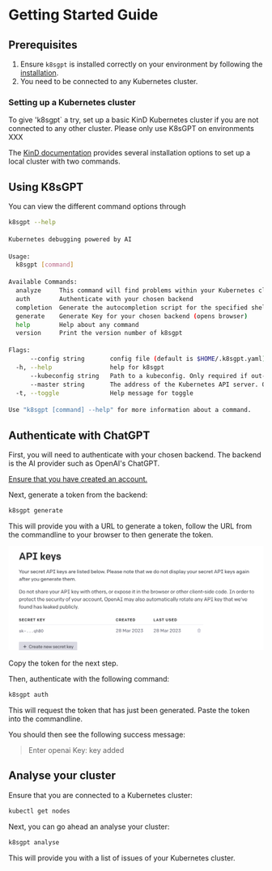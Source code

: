 # Getting Started Guide

## Prerequisites

1. Ensure `k8sgpt` is installed correctly on your environment by following the [installation](./installation.md).
2. You need to be connected to any Kubernetes cluster.

### Setting up a Kubernetes cluster

To give 'k8sgpt` a try, set up a basic KinD Kubernetes cluster if you are not connected to any other cluster.
Please only use K8sGPT on environments XXX

The [KinD documentation](https://kind.sigs.k8s.io/docs/user/quick-start/) provides several installation options to set up a local cluster with two commands.

## Using K8sGPT

You can view the different command options through 

```bash
k8sgpt --help

Kubernetes debugging powered by AI

Usage:
  k8sgpt [command]

Available Commands:
  analyze     This command will find problems within your Kubernetes cluster
  auth        Authenticate with your chosen backend
  completion  Generate the autocompletion script for the specified shell
  generate    Generate Key for your chosen backend (opens browser)
  help        Help about any command
  version     Print the version number of k8sgpt

Flags:
      --config string       config file (default is $HOME/.k8sgpt.yaml)
  -h, --help                help for k8sgpt
      --kubeconfig string   Path to a kubeconfig. Only required if out-of-cluster.
      --master string       The address of the Kubernetes API server. Overrides any value in kubeconfig. Only required if out-of-cluster.
  -t, --toggle              Help message for toggle

Use "k8sgpt [command] --help" for more information about a command.
```

## Authenticate with ChatGPT

First, you will need to authenticate with your chosen backend. The backend is the AI provider such as OpenAI's ChatGPT.

[Ensure that you have created an account.](https://chat.openai.com/auth/login)

Next, generate a token from the backend:

```bash
k8sgpt generate
```

This will provide you with a URL to generate a token, follow the URL from the commandline to your browser to then generate the token.

![Generate a token on the OpenAI website](../imgs/generate-token.png)

Copy the token for the next step.

Then, authenticate with the following command:

```bash
k8sgpt auth
```

This will request the token that has just been generated. Paste the token into the commandline.

You should then see the following success message:
> Enter openai Key: key added

## Analyse your cluster

Ensure that you are connected to a Kubernetes cluster:

```bash
kubectl get nodes
```

Next, you can go ahead an analyse your cluster:

```bash
k8sgpt analyse
```

This will provide you with a list of issues of your Kubernetes cluster.
